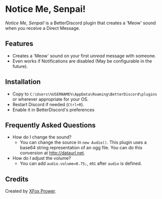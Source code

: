 # Notice Me, Senpai!
*Notice Me, Senpai!* is a BetterDiscord plugin that creates a 'Meow' sound when you receive a Direct Message.

## Features
* Creates a 'Meow' sound on your first *unread* message with someone.
* Even works if Notifications are disabled (May be configurable in the future).

## Installation
* Copy to `C:\Users\%USERNAME%\AppData\Roaming\BetterDiscord\plugins` or wherever appropriate for your OS.
* Restart Discord if needed (`Ctrl+R`).
* Enable it in BetterDiscord's preferences

## Frequently Asked Questions
* How do I change the sound?
  - You can change the source in `new Audio()`. This plugin uses a base64 string representation of an ogg file. You can do this conversion at http://dataurl.net.
* How do I adjust the volume?
  - You can add `audio.volume=0.75;`, etc after `audio` is defined.

## Credits
Created by [XFox Prower](https://github.com/XFoxPrower/).
